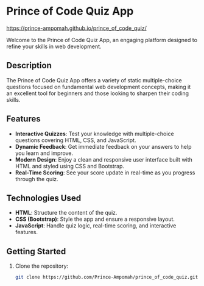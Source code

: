 # Prince of Code Quiz App

https://prince-ampomah.github.io/prince_of_code_quiz/

Welcome to the Prince of Code Quiz App, an engaging platform designed to refine your skills in web development.

## Description

The Prince of Code Quiz App offers a variety of static multiple-choice questions focused on fundamental web development concepts, making it an excellent tool for beginners and those looking to sharpen their coding skills.

## Features

- **Interactive Quizzes**: Test your knowledge with multiple-choice questions covering HTML, CSS, and JavaScript.
- **Dynamic Feedback**: Get immediate feedback on your answers to help you learn and improve.
- **Modern Design**: Enjoy a clean and responsive user interface built with HTML and styled using CSS and Bootstrap.
- **Real-Time Scoring**: See your score update in real-time as you progress through the quiz.

## Technologies Used

- **HTML**: Structure the content of the quiz.
- **CSS (Bootstrap)**: Style the app and ensure a responsive layout.
- **JavaScript**: Handle quiz logic, real-time scoring, and interactive features.

## Getting Started

1. Clone the repository:
   ```bash
   git clone https://github.com/Prince-Ampomah/prince_of_code_quiz.git
